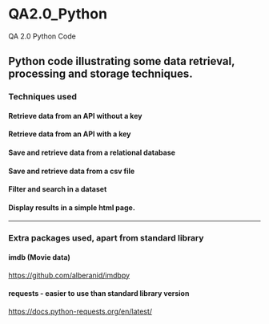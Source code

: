 # QA2.0_Python
QA 2.0 Python Code

## Python code illustrating some data retrieval, processing and storage techniques.

### Techniques used

#### Retrieve data from an API without a key

#### Retrieve data from an API with a key

#### Save and retrieve data from a relational database

#### Save and retrieve data from a csv file

#### Filter and search in a dataset

#### Display results in a simple html page.

-------------------------------------------------------

### Extra packages used, apart from standard library

#### imdb (Movie data)

https://github.com/alberanid/imdbpy

#### requests - easier to use than standard library version

https://docs.python-requests.org/en/latest/
